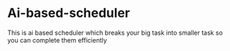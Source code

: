 # Ai-based-scheduler
This is ai based scheduler which breaks your big task into smaller task so you can complete them efficiently 
